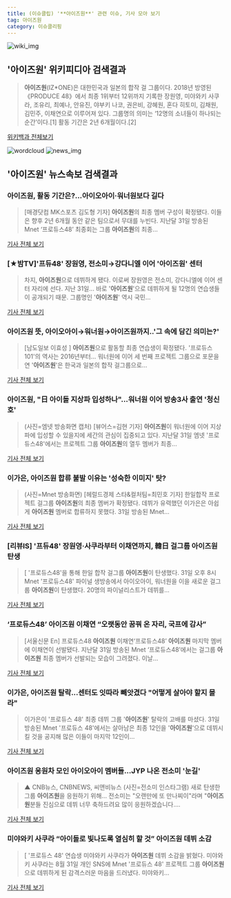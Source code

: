 ```yaml
---
title: (이슈클립) '**아이즈원**' 관련 이슈, 기사 모아 보기
tag: 아이즈원
category: 이슈클리핑
---
```

![wiki_img](https://user-images.githubusercontent.com/42597476/44503234-41136a80-a6d0-11e8-9071-6fc6418eafe4.png)
## **'**아이즈원**'** 위키피디아 검색결과
>**아이즈원**(IZ*ONE)은 대한민국과 일본의 합작 걸 그룹이다. 2018년 방영된 《PRODUCE 48》에서 최종 1위부터 12위까지 기록한 장원영, 미야와키 사쿠라, 조유리, 최예나, 안유진, 야부키 나코, 권은비, 강혜원, 혼다 히토미, 김채원, 김민주, 이채연으로 이루어져 있다. 그룹명의 의미는 ‘12명의 소녀들이 하나되는 순간’이다.[1] 활동 기간은 2년 6개월이다.[2]

<a href="https://ko.wikipedia.org/wiki/아이즈원" target="_blank">위키백과 전체보기</a>

![wordcloud](https://s3.ap-northeast-2.amazonaws.com/lyrics101-wordcloud/2018-09-01-1535778191.png)
![news_img](https://user-images.githubusercontent.com/42597476/44507050-1206f400-a6e4-11e8-8d98-7ffbfebb353f.png)
## **'**아이즈원**'** 뉴스속보 검색결과
### **아이즈원**, 활동 기간은?…아이오아이·워너원보다 길다

>[매경닷컴 MK스포츠 김도형 기자] **아이즈원**의 최종 멤버 구성이 확정됐다. 이들은 향후 2년 6개월 동안 같은 팀으로서 무대를 누빈다. 지난달 31일 방송된 Mnet ‘프로듀스48’ 최종회는 그룹 **아이즈원**의 최종...

<a href="http://sports.mk.co.kr/view.php?year=2018&no=550772" target="_blank">기사 전체 보기</a>

### [★밤TV]'프듀48' 장원영, 전소미→강다니엘 이어 '**아이즈원**' 센터

>차지, **아이즈원**으로 데뷔하게 됐다. 이로써 장원영은 전소미, 강다니엘에 이어 센터 자리에 선다. 지난 31일... 바로 '**아이즈원**'으로 데뷔하게 될 12명의 연습생들이 공개되기 때문. 그룹명인 '**아이즈원**' 역시 국민...

<a href="http://star.mt.co.kr/stview.php?no=2018090100511910003" target="_blank">기사 전체 보기</a>

### **아이즈원** 뜻, 아이오아이→워너원→**아이즈원**까지..'그 속에 담긴 의미는?'

>[남도일보 이효성 ] **아이즈원**으로 활동할 최종 연습생이 확정됐다. '프로듀스101'의 역사는 2016년부터... 워너원에 이어 세 번째 프로젝트 그룹으로 포문을 연 '**아이즈원**'은 한국과 일본의 합작 걸그룹으로...

<a href="http://www.namdonews.com/news/articleView.html?idxno=488435" target="_blank">기사 전체 보기</a>

### **아이즈원**, "日 아이돌 지상파 입성하나"…워너원 이어 방송3사 출연 '청신호'

>(사진=엠넷 방송화면 캡처) [뷰어스=김현 기자] **아이즈원**이 워너원에 이어 지상파에 입성할 수 있을지에 세간의 관심이 집중되고 있다. 지난달 31일 엠넷 '프로듀스48'에서는 프로젝트 그룹 **아이즈원**의 열두 멤버가 최종...

<a href="http://viewers.heraldcorp.com/news/articleView.html?idxno=19022" target="_blank">기사 전체 보기</a>

### 이가은, **아이즈원** 합류 불발 이유는 '성숙한 이미지' 탓?

>(사진=Mnet 방송화면) [헤럴드경제 스타&컬처팀=최민호 기자] 한일합작 프로젝트 걸그룹 **아이즈원**의 최종 멤버가 확정됐다. 데뷔가 유력했던 이가은은 아쉽게 **아이즈원** 멤버로 합류하지 못했다. 31일 방송된 Mnet...

<a href="http://biz.heraldcorp.com/culture/view.php?ud=201809011104532289405_1" target="_blank">기사 전체 보기</a>

### [리뷰IS] '프듀48' 장원영·사쿠라부터 이채연까지, 韓日 걸그룹 **아이즈원** 탄생

>[ '프로듀스48'을 통해 한일 합작 걸그룹 **아이즈원**이 탄생했다. 31일 오후 8시 Mnet '프로듀스48' 파이널 생방송에서 아이오아이, 워너원을 이을 새로운 걸그룹 **아이즈원**이 탄생했다. 20명의 파이널리스트가 데뷔를...

<a href="http://isplus.live.joins.com/news/article/aid.asp?aid=22524735" target="_blank">기사 전체 보기</a>

### ‘프로듀스48’ **아이즈원** 이채연 “오랫동안 꿈꿔 온 자리, 국프에 감사”

>[서울신문 En] 프로듀스48 **아이즈원** 이채연‘프로듀스48’ **아이즈원** 마지막 멤버에 이채연이 선발됐다. 지난달 31일 방송된 Mnet ‘프로듀스48’에서는 걸그룹 **아이즈원** 최종 멤버가 선발되는 모습이 그려졌다. 이날...

<a href="http://www.seoul.co.kr/news/newsView.php?id=20180901500023&wlog_tag3=naver" target="_blank">기사 전체 보기</a>

### 이가은, **아이즈원** 탈락…센터도 잇따라 빼앗겼다 "어떻게 살아야 할지 몰라"

>이가은이 '프로듀스 48' 최종 데뷔 그룹 '**아이즈원**' 탈락의 고배를 마셨다. 31일 방송된 Mnet '프로듀스 48'에서는 살아남은 최종 12인을 '**아이즈원**'으로 데뷔시킬 것을 공지해 많은 이들이 마지막 12인이...

<a href="http://www.ilyosisa.co.kr/news/articleView.html?idxno=151419" target="_blank">기사 전체 보기</a>

### **아이즈원** 응원차 모인 아이오아이 멤버들…JYP 나온 전소미 '눈길'

>▲ CNB뉴스, CNBNEWS, 씨앤비뉴스 (사진=전소미 인스타그램) 새로 탄생한 그룹 **아이즈원**을 응원하기 위해... 전소미는 "오랜만에 또 만나찌이"라며 "**아이즈원**분들 진심으로 데뷔 너무 축하드려요 많이 응원하겠습니다....

<a href="http://www.cnbnews.com/news/article.html?no=383880" target="_blank">기사 전체 보기</a>

### 미야와키 사쿠라 “아이돌로 빛나도록 열심히 할 것” **아이즈원** 데뷔 소감

>[ '프로듀스 48' 연습생 미야와키 사쿠라가 **아이즈원** 데뷔 소감을 밝혔다. 미야와키 사쿠라는 8월 31일 개인 SNS에 Mnet '프로듀스 48' 프로젝트 그룹 **아이즈원**으로 데뷔하게 된 감격스러운 마음을 드러냈다. 미야와키...

<a href="http://www.newsen.com/news_view.php?uid=201809010851238010" target="_blank">기사 전체 보기</a>


